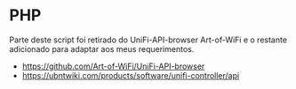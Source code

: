 # PHP
Parte deste script foi retirado do UniFi-API-browser Art-of-WiFi e o restante adicionado para adaptar aos meus requerimentos.


* https://github.com/Art-of-WiFi/UniFi-API-browser
* https://ubntwiki.com/products/software/unifi-controller/api
